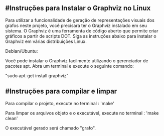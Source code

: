 #Instruções para Instalar o Graphviz no Linux
-------------------------------------------------------------

Para utilizar a funcionalidade de geração de representações visuais dos grafos neste projeto, você precisará ter o Graphviz instalado em seu sistema. O Graphviz é uma ferramenta de código aberto que permite criar 
gráficos a partir de scripts DOT. Siga as instruções abaixo para instalar o Graphviz em várias distribuições Linux.

Debian/Ubuntu:

Você pode instalar o Graphviz facilmente utilizando o gerenciador de pacotes apt. Abra um terminal e execute o seguinte comando:

"sudo apt-get install graphviz"



#Instruções para compilar e limpar
--------------------------------------------------------------

Para compilar o projeto, execute no terminal : 'make'

Para limpar os arquivos objeto e o executável, execute no terminal : 'make clean'

O executável gerado será chamado "grafo".
